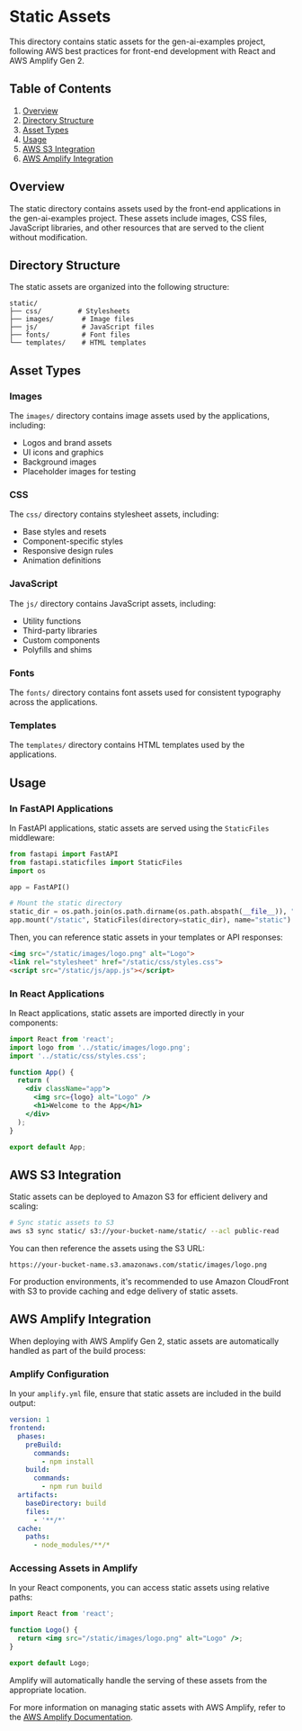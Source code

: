 # Static Assets

This directory contains static assets for the gen-ai-examples project, following AWS best practices for front-end development with React and AWS Amplify Gen 2.

## Table of Contents

1. [Overview](#overview)
2. [Directory Structure](#directory-structure)
3. [Asset Types](#asset-types)
4. [Usage](#usage)
5. [AWS S3 Integration](#aws-s3-integration)
6. [AWS Amplify Integration](#aws-amplify-integration)

## Overview

The static directory contains assets used by the front-end applications in the gen-ai-examples project. These assets include images, CSS files, JavaScript libraries, and other resources that are served to the client without modification.

## Directory Structure

The static assets are organized into the following structure:

```
static/
├── css/         # Stylesheets
├── images/       # Image files
├── js/           # JavaScript files
├── fonts/        # Font files
└── templates/    # HTML templates
```

## Asset Types

### Images

The `images/` directory contains image assets used by the applications, including:

- Logos and brand assets
- UI icons and graphics
- Background images
- Placeholder images for testing

### CSS

The `css/` directory contains stylesheet assets, including:

- Base styles and resets
- Component-specific styles
- Responsive design rules
- Animation definitions

### JavaScript

The `js/` directory contains JavaScript assets, including:

- Utility functions
- Third-party libraries
- Custom components
- Polyfills and shims

### Fonts

The `fonts/` directory contains font assets used for consistent typography across the applications.

### Templates

The `templates/` directory contains HTML templates used by the applications.

## Usage

### In FastAPI Applications

In FastAPI applications, static assets are served using the `StaticFiles` middleware:

```python
from fastapi import FastAPI
from fastapi.staticfiles import StaticFiles
import os

app = FastAPI()

# Mount the static directory
static_dir = os.path.join(os.path.dirname(os.path.abspath(__file__)), "../static")
app.mount("/static", StaticFiles(directory=static_dir), name="static")
```

Then, you can reference static assets in your templates or API responses:

```html
<img src="/static/images/logo.png" alt="Logo">
<link rel="stylesheet" href="/static/css/styles.css">
<script src="/static/js/app.js"></script>
```

### In React Applications

In React applications, static assets are imported directly in your components:

```jsx
import React from 'react';
import logo from '../static/images/logo.png';
import '../static/css/styles.css';

function App() {
  return (
    <div className="app">
      <img src={logo} alt="Logo" />
      <h1>Welcome to the App</h1>
    </div>
  );
}

export default App;
```

## AWS S3 Integration

Static assets can be deployed to Amazon S3 for efficient delivery and scaling:

```bash
# Sync static assets to S3
aws s3 sync static/ s3://your-bucket-name/static/ --acl public-read
```

You can then reference the assets using the S3 URL:

```
https://your-bucket-name.s3.amazonaws.com/static/images/logo.png
```

For production environments, it's recommended to use Amazon CloudFront with S3 to provide caching and edge delivery of static assets.

## AWS Amplify Integration

When deploying with AWS Amplify Gen 2, static assets are automatically handled as part of the build process:

### Amplify Configuration

In your `amplify.yml` file, ensure that static assets are included in the build output:

```yaml
version: 1
frontend:
  phases:
    preBuild:
      commands:
        - npm install
    build:
      commands:
        - npm run build
  artifacts:
    baseDirectory: build
    files:
      - '**/*'
  cache:
    paths:
      - node_modules/**/*
```

### Accessing Assets in Amplify

In your React components, you can access static assets using relative paths:

```jsx
import React from 'react';

function Logo() {
  return <img src="/static/images/logo.png" alt="Logo" />;
}

export default Logo;
```

Amplify will automatically handle the serving of these assets from the appropriate location.

For more information on managing static assets with AWS Amplify, refer to the [AWS Amplify Documentation](https://docs.amplify.aws/guides/hosting/static-assets/q/platform/js/).
